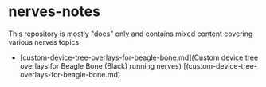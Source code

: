 # nerves-notes
This repository is mostly "docs" only and contains mixed content covering various nerves topics
* [custom-device-tree-overlays-for-beagle-bone.md](Custom device tree overlays for Beagle Bone (Black) running nerves)
[(custom-device-tree-overlays-for-beagle-bone.md)
<!--stackedit_data:
eyJoaXN0b3J5IjpbMTgxMzUwMzg1MF19
-->